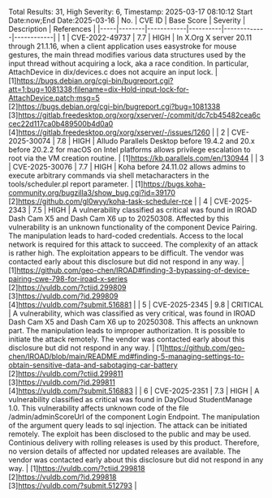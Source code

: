 Total Results: 31, High Severity: 6, Timestamp: 2025-03-17 08:10:12
Start Date:now;End Date:2025-03-16
| No. | CVE ID | Base Score | Severity | Description | References |
|-----|--------|------------|----------|-------------|------------|
| 1 | CVE-2022-49737 | 7.7  | HIGH | In X.Org X server 20.11 through 21.1.16, when a client application uses easystroke for mouse gestures, the main thread modifies various data structures used by the input thread without acquiring a lock, aka a race condition. In particular, AttachDevice in dix/devices.c does not acquire an input lock. | [1]https://bugs.debian.org/cgi-bin/bugreport.cgi?att=1;bug=1081338;filename=dix-Hold-input-lock-for-AttachDevice.patch;msg=5<br>[2]https://bugs.debian.org/cgi-bin/bugreport.cgi?bug=1081338<br>[3]https://gitlab.freedesktop.org/xorg/xserver/-/commit/dc7cb45482cea6ccec22d117ca0b489500b4d0a0<br>[4]https://gitlab.freedesktop.org/xorg/xserver/-/issues/1260 |
| 2 | CVE-2025-30074 | 7.8  | HIGH | Alludo Parallels Desktop before 19.4.2 and 20.x before 20.2.2 for macOS on Intel platforms allows privilege escalation to root via the VM creation routine. | [1]https://kb.parallels.com/en/130944 |
| 3 | CVE-2025-30076 | 7.7  | HIGH | Koha before 24.11.02 allows admins to execute arbitrary commands via shell metacharacters in the tools/scheduler.pl report parameter. | [1]https://bugs.koha-community.org/bugzilla3/show_bug.cgi?id=39170<br>[2]https://github.com/gl0wyy/koha-task-scheduler-rce |
| 4 | CVE-2025-2343 | 7.5  | HIGH | A vulnerability classified as critical was found in IROAD Dash Cam X5 and Dash Cam X6 up to 20250308. Affected by this vulnerability is an unknown functionality of the component Device Pairing. The manipulation leads to hard-coded credentials. Access to the local network is required for this attack to succeed. The complexity of an attack is rather high. The exploitation appears to be difficult. The vendor was contacted early about this disclosure but did not respond in any way. | [1]https://github.com/geo-chen/IROAD#finding-3-bypassing-of-device-pairing-cwe-798-for-iroad-x-series<br>[2]https://vuldb.com/?ctiid.299809<br>[3]https://vuldb.com/?id.299809<br>[4]https://vuldb.com/?submit.516881 |
| 5 | CVE-2025-2345 | 9.8  | CRITICAL | A vulnerability, which was classified as very critical, was found in IROAD Dash Cam X5 and Dash Cam X6 up to 20250308. This affects an unknown part. The manipulation leads to improper authorization. It is possible to initiate the attack remotely. The vendor was contacted early about this disclosure but did not respond in any way. | [1]https://github.com/geo-chen/IROAD/blob/main/README.md#finding-5-managing-settings-to-obtain-sensitive-data-and-sabotaging-car-battery<br>[2]https://vuldb.com/?ctiid.299811<br>[3]https://vuldb.com/?id.299811<br>[4]https://vuldb.com/?submit.516883 |
| 6 | CVE-2025-2351 | 7.3  | HIGH | A vulnerability classified as critical was found in DayCloud StudentManage 1.0. This vulnerability affects unknown code of the file /admin/adminScoreUrl of the component Login Endpoint. The manipulation of the argument query leads to sql injection. The attack can be initiated remotely. The exploit has been disclosed to the public and may be used. Continious delivery with rolling releases is used by this product. Therefore, no version details of affected nor updated releases are available. The vendor was contacted early about this disclosure but did not respond in any way. | [1]https://vuldb.com/?ctiid.299818<br>[2]https://vuldb.com/?id.299818<br>[3]https://vuldb.com/?submit.512793 |
